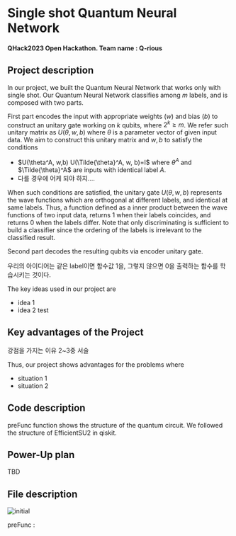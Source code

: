 
# Single shot Quantum Neural Network
#### QHack2023 Open Hackathon. Team name : Q-rious


## Project description
In our project, we built the Quantum Neural Network that works only with single shot. Our Quantum Neural Network classifies among $m$ labels, and is composed with two parts. 

First part encodes the input with appropriate weights ($w$) and bias ($b$) to construct an unitary gate working on $k$ qubits, where $2^k \geq m$. We refer such unitary matrix as $U(\theta, w, b)$ where $\theta$ is a parameter vector of given input data. We aim to construct this unitary matrix and $w, b$ to satisfy the conditions
- $U(\theta^A, w,b) U(\Tilde{\theta}^A, w, b)=I$ where $\theta^A$ and $\Tilde{\theta}^A$ are inputs with identical label $A$.
- 다를 경우에 어케 되야 하지....

When such conditions are satisfied, the unitary gate $U(\theta, w, b)$ represents the wave functions which are orthogonal at different labels, and identical at same labels. Thus, a function defined as a inner product between the wave functions of two input data, returns $1$ when their labels coincides, and returns $0$ when the labels differ. Note that only discriminating is sufficient to build a classifier since the ordering of the labels is irrelevant to the classified result.


Second part decodes the resulting qubits via encoder unitary gate. 

우리의 아이디어는 같은 label이면 함수값 1을, 그렇지 않으면 0을 출력하는 함수를 학습시키는 것이다.

The key ideas used in our project are
- idea 1
- idea 2
test

## Key advantages of the Project
강점을 가지는 이유 2~3중 서술


Thus, our project shows advantages for the problems where
- situation 1
- situation 2

## Code description
preFunc function shows the structure of the quantum circuit. We followed the structure of EfficientSU2 in qiskit. 



## Power-Up plan
TBD


## File description

![initial](https://user-images.githubusercontent.com/124068470/221923133-2450187e-ae76-4525-a49e-5409a0a60a98.png)

preFunc : 
